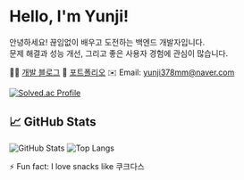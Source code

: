 # Hello, I'm Yunji!

안녕하세요! 끊임없이 배우고 도전하는 백엔드 개발자입니다.  
문제 해결과 성능 개선, 그리고 좋은 사용자 경험에 관심이 많습니다.

🧑‍💻 [개발 블로그](https://yun000.tistory.com/)
📄 [포트폴리오](https://github.com/can378)
✉️ Email: yunji378mm@naver.com

[![Solved.ac Profile](http://mazassumnida.wtf/api/generate_badge?boj=yunji378mm)](https://solved.ac/yunji378mm)


## 📈 GitHub Stats

![GitHub Stats](https://github-readme-stats.vercel.app/api?username=can378&show_icons=true&theme=tokyonight)
![Top Langs](https://github-readme-stats.vercel.app/api/top-langs/?username=can378&hide=Jupyter%20Notebook&layout=compact&theme=tokyonight)

⚡ Fun fact: I love snacks like 쿠크다스
